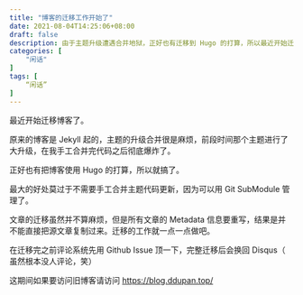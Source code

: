 ```yaml
---
title: "博客的迁移工作开始了"
date: 2021-08-04T14:25:06+08:00
draft: false
description: 由于主题升级遭遇合并地狱，正好也有迁移到 Hugo 的打算，所以最近开始迁移博客了。
categories: [
    "闲话"
]
tags: [
    “闲话”
]
---
```


最近开始迁移博客了。

原来的博客是 Jekyll 起的，主题的升级合并很是麻烦，前段时间那个主题进行了大升级，在我手工合并完代码之后彻底爆炸了。

正好也有把博客使用 Hugo 的打算，所以就搞了。

最大的好处莫过于不需要手工合并主题代码更新，因为可以用 Git SubModule 管理了。

文章的迁移虽然并不算麻烦，但是所有文章的 Metadata 信息要重写，结果是并不能直接把源文章复制过来。迁移的工作就一点一点做吧。

在迁移完之前评论系统先用 Github Issue 顶一下，完整迁移后会换回 Disqus（ 虽然根本没人评论，笑）

这期间如果要访问旧博客请访问 https://blog.ddupan.top/